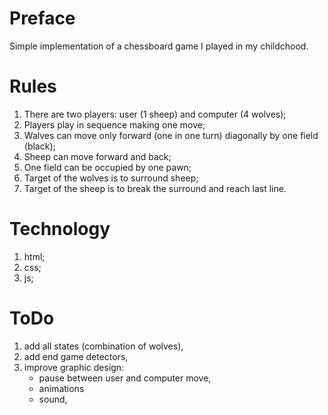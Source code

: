 # Preface

Simple implementation of a chessboard game I played in my childchood.

# Rules

1. There are two players: user (1 sheep) and computer (4 wolves);
1. Players play in sequence making one move;
1. Walves can move only forward (one in one turn) diagonally by one field (black);
1. Sheep can move forward and back;
1. One field can be occupied by one pawn;
1. Target of the wolves is to surround sheep;
1. Target of the sheep is to break the surround and reach last line.

# Technology

1. html;
1. css;
1. js;

# ToDo

1. add all states (combination of wolves),
1. add end game detectors,
1. improve graphic design:
   - pause between user and computer move,
   - animations
   - sound,
